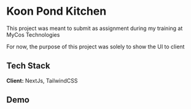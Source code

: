 # Koon Pond Kitchen

This project was meant to submit as assignment during my training at MyCos Technologies

For now, the purpose of this project was solely to show the UI to client

## Tech Stack

**Client:** NextJs, TailwindCSS

## Demo
